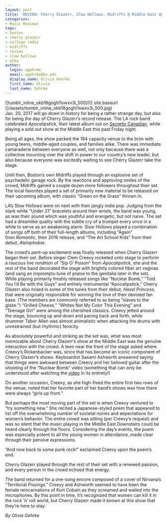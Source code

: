 ```yaml
---
layout: post
title: 'REVIEW: Cherry Glazerr, Slow Hollows, Midriffs @ Middle East Upstairs 01/20'
categories:
- Music Reviews
tags:
- boston
- cherry glazerr
- college radio
- midriffs
- review
- slow hollows
- wtbu
author:
  login: ogehrke
  email: ogehrke@bu.edu
  display_name: Olivia Gehrke
  first_name: Olivia
  last_name: Gehrke
---
```

![tumblr_inline_okb18goghl1swxv3i_500]({{ site.baseurl }}/assets/tumblr_inline_okb18goghl1swxv3i_500.jpg)  
Jan. 20, 2017 will go down in history for being a rather strange day, but also for being the day of Cherry Glazerr’s record release. The LA rock band celebrated _Apocalipstick_, their latest album out on [Secretly Canadian](http://t.umblr.com/redirect?z=https%3A%2F%2Fwww.secretlycanadian.com&t=NjVhOWNjZThjODY5YWU0MGY4OWI3YzJkYWJlMTQ1YTI2MTEzODA0Yyw3ZDFjVkFIWg%3D%3D&b=t%3AKIk-PtjejdhRSOqxbjcLKQ&p=http%3A%2F%2Fwtburadio.tumblr.com%2Fpost%2F156326011473%2Fcherry-glazerr-slow-hollows-midriffs-middle&m=1), while playing a sold out show at the Middle East this past Friday night.

Being all ages, the show packed the 194 capacity venue to the brim with young teens, middle-aged couples, and families alike. There was immediate camaraderie between everyone as well, not only because there was a collective mourning over the shift in power to our country’s new leader, but also because everyone was excitedly waiting to see Cherry Glazerr take the stage.

Until then, Boston’s own Midriffs played through an explosive set of psychedelic garage rock. By the reactions and approving smiles of the crowd, Midriffs gained a couple dozen more followers throughout their set. The local favorites played a set of primarily new material to be released on their upcoming album, with classic “Green on the Grass” thrown in.

LA’s Slow Hollows were on next with their jangly indie pop. Judging from the stark white “Under 21” bracelets around their wrists, the band was young, as was their sound which was youthful and energetic, but not naïve. The set had a dreamlike quality with the subtle cry of a trumpet every once in a while to serve as an awakening alarm. Slow Hollows played a combination of songs off both of their full-length albums, including “Again” from _Romantic_, their 2016 release, and “The Art School Kids” from their debut, _Atelophobia_.

The crowd’s pent-up excitement was finally released when Cherry Glazerr began their set. Before singer Clem Creevy rocketed onto stage to perform a raucous live rendition of “Sip O’ Poison” from _Apocalipstick_, she and the rest of the band decorated the stage with brightly colored fiber art vaginas (and sang an impromptu tune of praise to the genitalia later in the set). While playing primarily freshly released songs like “Nuclear Bomb,” “Told You I’d Be with the Guys” and entirely instrumental “Apocalipstick,” Cherry Glazerr also mixed in some of the tunes from their debut, _Haxel Princess_, that were originally responsible for winning the love of their devoted fan base. (The members are commonly referred to as being “slaves to the glaze.”) “Grilled Cheese,” “Whites Not My Color This Evening” and “Teenage Girl” were among the cherished classics. Creevy jetted around the stage, bouncing up and down and pacing back and forth, while drummer Tabor Allen was almost animalistic when attacking the drums with unrestrained (but rhythmic) ferocity.

As absolutely powerful and striking as the set was, what was most memorable about Cherry Glazerr’s show at the Middle East was the genuine interaction with the crowd. A teen near the front of the stage asked where Creevy’s Rickenbacker was, since that has become an iconic component of Cherry Glazerr’s shows. Keyboardist Sasami Ashworth answered saying that things were awkward between Creevy and her beloved guitar after the shooting of the “Nuclear Bomb” video (something that can only be understood after watching the [video](http://t.umblr.com/redirect?z=https%3A%2F%2Fwww.youtube.com%2Fwatch%3Fv%3Dl3Pnr3S10yA&t=NWFlZWY2Nzc4OTJmYmQxMGY1YmUwZDU1YjM0NDdlOTYzNDlkNGYyZCw3ZDFjVkFIWg%3D%3D&b=t%3AKIk-PtjejdhRSOqxbjcLKQ&p=http%3A%2F%2Fwtburadio.tumblr.com%2Fpost%2F156326011473%2Fcherry-glazerr-slow-hollows-midriffs-middle&m=1) in its entirety!)

On another occasion, Creevy, as she high-fived the entire first two rows of the venue, noted that her favorite part of her band’s shows was how there were always “girls up front.”

But perhaps the most moving part of the set is when Creevy ventured to “try something new.” She recited a Japanese-styled poem that appeared to list off the overwhelming number of societal norms and expectations for women’s behavior. The entire crowd was sitting (per Creevy’s request) and was so silent that the music playing in the Middle East Downstairs could be heard clearly through the floors. Considering the day’s events, the poem was especially potent to all the young women in attendance, made clear through their pensive expressions.

“And now back to some punk rock!” exclaimed Creevy upon the poem’s end.

Cherry Glazerr played through the rest of their set with a renewed passion, and every person in the crowd echoed that energy.

The band returned for a one-song encore composed of a cover of Nirvana’s “Territorial Pissings.” Creevy and Ashworth seemed to have been the female reincarnations of Kurt Cobain as they screamed and wailed into the microphones. By this point in time, it’s recognized that women can kill it in the rock ‘n’ roll world, but Cherry Glazerr made it known at this show that they’re here to stay.

_By Olivia Gehrke_